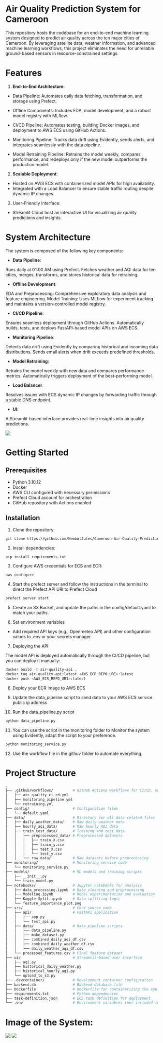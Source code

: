  # **Air Quality Prediction System for Cameroon**

This repository hosts the codebase for an end-to-end machine learning system designed to predict air quality across the ten major cities of Cameroon. By leveraging satellite data, weather information, and advanced machine learning workflows, this project eliminates the need for unreliable ground-based sensors in resource-constrained settings.

# Features

1. **End-to-End Architecture**:
   
- Data Pipeline: Automates daily data fetching, transformation, and storage using Prefect.
  
- Offline Components: Includes EDA, model development, and a robust model registry with MLflow.
  
- CI/CD Pipeline: Automates testing, building Docker images, and deployment to AWS ECS using GitHub Actions.
  
- Monitoring Pipeline: Tracks data drift using Evidently, sends alerts, and integrates seamlessly with the data pipeline.
  
- Model Retraining Pipeline: Retrains the model weekly, compares performance, and redeploys only if the new model outperforms the production model.


2. **Scalable Deployment**:

- Hosted on AWS ECS with containerized model APIs for high availability.
- Integrated with a Load Balancer to ensure stable traffic routing despite dynamic IP changes.

3. User-Friendly Interface:
   
- Streamlit Cloud host an interactive UI for visualizing air quality predictions and insights.

# System Architecture

The system is composed of the following key components:

- **Data Pipeline**:

Runs daily at 01:00 AM using Prefect.
Fetches weather and AQI data for ten cities, merges, transforms, and stores historical data for retraining.

- **Offline Development**:

EDA and Preprocessing: Comprehensive exploratory data analysis and feature engineering.
Model Training: Uses MLflow for experiment tracking and maintains a version-controlled model registry.

- **CI/CD Pipeline**:

Ensures seamless deployment through GitHub Actions.
Automatically builds, tests, and deploys FastAPI-based model APIs on AWS ECS.

- **Monitoring Pipeline**:

Detects data drift using Evidently by comparing historical and incoming data distributions.
Sends email alerts when drift exceeds predefined thresholds. 

- **Model Retraining**:

Retrains the model weekly with new data and compares performance metrics.
Automatically triggers deployment of the best-performing model.

- **Load Balancer**:

Resolves issues with ECS dynamic IP changes by forwarding traffic through a stable DNS endpoint.

- **UI**:

A Streamlit-based interface provides real-time insights into air quality predictions.

<img src="images/Air-Quality-System.png">

<br>

# Getting Started

## Prerequisites

- Python 3.10.12
- Docker
- AWS CLI configured with necessary permissions
- Prefect Cloud account for orchestration
- GitHub repository with Actions enabled

## Installation

1. Clone the repository:

```bash
git clone https://github.com/NembotJules/Cameroon-Air-Quality-Prediction.git
```

2. Install dependencies:

```bash
pip install requirements.txt
```

3. Configure AWS credentials for ECS and ECR:
```bash
aws configure
```

4. Start the prefect server and follow the instructions in the terminal to direct the Prefect API URl to Prefect Cloud

```bash
prefect server start
```

5. Create an S3 Bucket, and update the paths in the config/default.yaml to match your paths.
   

6. Set environment variables

- Add required API keys (e.g., Openmeteo API) and other configuration values to .env or your secrets manager. <br>
  

7. Deploying the API
 
The model API is deployed automatically through the CI/CD pipeline, but you can deploy it manually:

```bash
docker build -t air-quality-api .  
docker tag air-quality-api:latest <AWS_ECR_REPO_URI>:latest  
docker push <AWS_ECR_REPO_URI>:latest  
```

8. Deploy your ECR Image to AWS ECS 

9. Update the data_pipeline script to send data to your AWS ECS service public ip address

10. Run the data_pipeline.py script

```bash
python data_pipeline.py
```

11. You can use the script in the monitoring folder to Monitor the system using Evidently, adapt the script to your preference.

```bash
python monitoring_service.py
```
12. Use the workflow file in the githuv folder to automate everything.


# Project Structure

```bash
.
├── .github/workflows/         # GitHub Actions workflows for CI/CD, monitoring, and retraining pipelines
│   ├── air_quality_ci_cd.yml
│   ├── monitoring_pipeline.yml
│   └── retraining.yml
├── config/                    # Configuration files
│   └── default.yaml
├── data/                      # Directory for all data-related files
│   ├── daily_weather_data/    # Raw daily weather data
│   ├── hourly_aqi_data/       # Raw hourly AQI data
│   ├── train_test_data/       # Training and test data
│   │   ├── preprocessed_data/ # Preprocessed datasets
│   │   │   ├── train_X.csv
│   │   │   ├── train_y.csv
│   │   │   ├── test_X.csv
│   │   │   └── test_y.csv
│   │   └── raw_data/          # Raw datasets before preprocessing
├── monitoring/                # Monitoring service code
│   └── monitoring_service.py
├── models/                    # ML models and training scripts
│   ├── __init__.py
│   └── train_model.py
├── notebooks/                 # Jupyter notebooks for analysis
│   ├── data_processing.ipynb  # Data cleaning and preprocessing
│   ├── Modeling.ipynb         # Model experimentation and evaluation
│   ├── Kaggle Split.ipynb     # Data splitting logic
│   └── feature_importance_plot.png
├── src/                       # Core source code
│   ├── api/                   # FastAPI application
│   │   ├── app.py
│   │   └── test_api.py
│   ├── data/                  # Data pipeline scripts
│   │   ├── data_pipeline.py
│   │   ├── make_dataset.py
│   │   ├── combined_daily_aqi_df.csv
│   │   ├── combined_daily_weather_df.csv
│   │   └── daily_weather_aqi_df.csv
│   └── processed_features.csv # Final feature dataset
├── ui/                        # Streamlit-based user interface
│   ├── aqi.py
│   ├── historical_daily_weather.py
│   ├── historical_hourly_aqi.py
│   └── upload_to_s3.py
├── .devcontainer/             # Development container configuration
├── backend.db                 # Backend database file
├── Dockerfile                 # Dockerfile for containerizing the application
├── requirements.txt           # Python dependencies
├── task-definition.json       # ECS task definition for deployment
└── .env                       # Environment variables (not included in the repository for security)

```



# Image of the System: 

<img src="images/aqi1.png"> <img src="images/aqi2.png">




